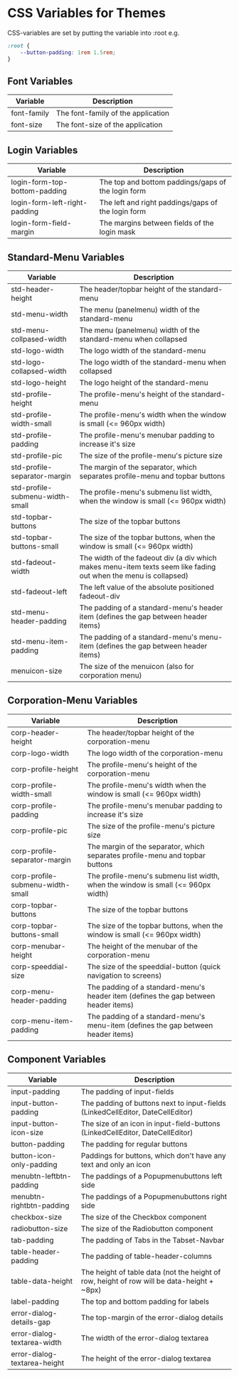# CSS Variables for Themes
CSS-variables are set by putting the variable into :root e.g.
```css
:root {
    --button-padding: 1rem 1.5rem;
}
```

## Font Variables
Variable | Description
--- | ---
font-family | The font-family of the application
font-size | The font-size of the application

## Login Variables
Variable | Description
--- | --- 
login-form-top-bottom-padding | The top and bottom paddings/gaps of the login form
login-form-left-right-padding | The left and right paddings/gaps of the login form
login-form-field-margin | The margins between fields of the login mask

## Standard-Menu Variables
Variable | Description
--- | --- 
std-header-height | The header/topbar height of the standard-menu
std-menu-width | The menu (panelmenu) width of the standard-menu
std-menu-collpased-width | The menu (panelmenu) width of the standard-menu when collapsed
std-logo-width | The logo width of the standard-menu
std-logo-collapsed-width | The logo width of the standard-menu when collapsed
std-logo-height | The logo height of the standard-menu
std-profile-height | The profile-menu's height of the standard-menu
std-profile-width-small | The profile-menu's width when the window is small (<= 960px width)
std-profile-padding | The profile-menu's menubar padding to increase it's size
std-profile-pic | The size of the profile-menu's picture size
std-profile-separator-margin | The margin of the separator, which separates profile-menu and topbar buttons
std-profile-submenu-width-small | The profile-menu's submenu list width, when the window is small (<= 960px width)
std-topbar-buttons | The size of the topbar buttons
std-topbar-buttons-small | The size of the topbar buttons, when the window is small (<= 960px width)
std-fadeout-width | The width of the fadeout div (a div which makes menu-item texts seem like fading out when the menu is collapsed)
std-fadeout-left | The left value of the absolute positioned fadeout-div
std-menu-header-padding | The padding of a standard-menu's header item (defines the gap between header items)
std-menu-item-padding | The padding of a standard-menu's menu-item (defines the gap between header items)
menuicon-size | The size of the menuicon (also for corporation menu)

## Corporation-Menu Variables
Variable | Description
--- | --- 
corp-header-height | The header/topbar height of the corporation-menu
corp-logo-width | The logo width of the corporation-menu
corp-profile-height | The profile-menu's height of the corporation-menu
corp-profile-width-small | The profile-menu's width when the window is small (<= 960px width)
corp-profile-padding | The profile-menu's menubar padding to increase it's size
corp-profile-pic | The size of the profile-menu's picture size
corp-profile-separator-margin | The margin of the separator, which separates profile-menu and topbar buttons
corp-profile-submenu-width-small | The profile-menu's submenu list width, when the window is small (<= 960px width)
corp-topbar-buttons | The size of the topbar buttons
corp-topbar-buttons-small | The size of the topbar buttons, when the window is small (<= 960px width)
corp-menubar-height | The height of the menubar of the corporation-menu
corp-speeddial-size | The size of the speeddial-button (quick navigation to screens)
corp-menu-header-padding | The padding of a standard-menu's header item (defines the gap between header items)
corp-menu-item-padding | The padding of a standard-menu's menu-item (defines the gap between header items)

## Component Variables
Variable | Description
--- | --- 
input-padding | The padding of input-fields
input-button-padding | The padding of buttons next to input-fields (LinkedCellEditor, DateCellEditor)
input-button-icon-size | The size of an icon in input-field-buttons (LinkedCellEditor, DateCellEditor)
button-padding | The padding for regular buttons
button-icon-only-padding | Paddings for buttons, which don't have any text and only an icon
menubtn-leftbtn-padding | The paddings of a Popupmenubuttons left side
menubtn-rightbtn-padding | The paddings of a Popupmenubuttons right side
checkbox-size | The size of the Checkbox component
radiobutton-size | The size of the Radiobutton component
tab-padding | The padding of Tabs in the Tabset-Navbar
table-header-padding | The padding of table-header-columns
table-data-height | The height of table data (not the height of row, height of row will be data-height + ~8px)
label-padding | The top and bottom padding for labels
error-dialog-details-gap  | The top-margin of the error-dialog details
error-dialog-textarea-width | The width of the error-dialog textarea
error-dialog-textarea-height | The height of the error-dialog textarea

